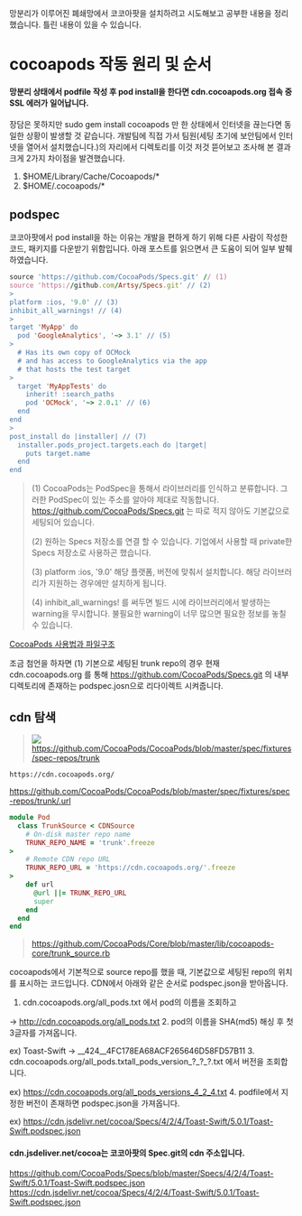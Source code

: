 망분리가 이루어진 폐쇄망에서 코코아팟을 설치하려고 시도해보고 공부한 내용을 정리했습니다.
틀린 내용이 있을 수 있습니다.

# cocoapods 작동 원리 및 순서
#### 망분리 상태에서 podfile 작성 후 pod install을 한다면 cdn.cocoapods.org 접속 중 SSL 에러가 일어납니다.
장담은 못하지만 sudo gem install cocoapods 만 한 상태에서 인터넷을 끊는다면 동일한 상황이 발생할 것 같습니다.
개발팀에 직접 가서 팀원(세팅 초기에 보안팀에서 인터넷을 열어서 설치했습니다.)의 자리에서 디렉토리를 이것 저것 뜯어보고 조사해 본 결과 크게 2가지 차이점을 발견했습니다.

1. $HOME/Library/Cache/Cocoapods/* 
2. $HOME/.cocoapods/*


## podspec

코코아팟에서 pod install을 하는 이유는 개발을 편하게 하기 위해 다른 사람이 작성한 코드, 패키지를 다운받기 위함입니다. 아래 포스트를 읽으면서 큰 도움이 되어 일부 발췌하였습니다.


>
```rb
source 'https://github.com/CocoaPods/Specs.git' // (1)
source 'https://github.com/Artsy/Specs.git' // (2)
>
platform :ios, '9.0' // (3)
inhibit_all_warnings! // (4)
>
target 'MyApp' do
  pod 'GoogleAnalytics', '~> 3.1' // (5)
>
  # Has its own copy of OCMock
  # and has access to GoogleAnalytics via the app
  # that hosts the test target
>
  target 'MyAppTests' do
    inherit! :search_paths
    pod 'OCMock', '~> 2.0.1' // (6)
  end
end
>
post_install do |installer| // (7)
  installer.pods_project.targets.each do |target|
    puts target.name
  end
end
```
>(1) CocoaPods는 PodSpec을 통해서 라이브러리를 인식하고 분류합니다. 그러한 PodSpec이 있는 주소를 알아야 제대로 작동합니다. https://github.com/CocoaPods/Specs.git 는 따로 적지 않아도 기본값으로 세팅되어 있습니다.
>
>(2) 원하는 Specs 저장소를 연결 할 수 있습니다. 기업에서 사용할 때 private한 Specs 저장소로 사용하곤 했습니다.
>
>(3) platform :ios, '9.0' 해당 플랫폼, 버전에 맞춰서 설치합니다. 해당 라이브러리가 지원하는 경우에만 설치하게 됩니다.
>
>(4) inhibit_all_warnings! 를 써두면 빌드 시에 라이브러리에서 발생하는 warning을 무시합니다. 불필요한 warning이 너무 많으면 필요한 정보를 놓칠 수 있습니다.
>
 [CocoaPods 사용법과 파일구조](https://medium.com/@hongseongho/cocoapods-%EC%82%AC%EC%9A%A9%EB%B2%95%EA%B3%BC-%ED%8C%8C%EC%9D%BC%EA%B5%AC%EC%A1%B0-c0ea2ef362d6)

조금 첨언을 하자면 (1) 기본으로 세팅된 trunk repo의 경우 현재 cdn.cocoapods.org 를 통해 https://github.com/CocoaPods/Specs.git 의 내부 디렉토리에 존재하는 podspec.josn으로 리다이렉트 시켜줍니다. 

## cdn 탐색

>![](https://velog.velcdn.com/images/cyeongy/post/a9ad4bea-a786-4e0b-b49e-a9f304c9e96a/image.png)
https://github.com/CocoaPods/CocoaPods/blob/master/spec/fixtures/spec-repos/trunk
```
https://cdn.cocoapods.org/
```
https://github.com/CocoaPods/CocoaPods/blob/master/spec/fixtures/spec-repos/trunk/.url
>

>
```rb
module Pod
  class TrunkSource < CDNSource
    # On-disk master repo name
    TRUNK_REPO_NAME = 'trunk'.freeze
>
    # Remote CDN repo URL
    TRUNK_REPO_URL = 'https://cdn.cocoapods.org/'.freeze
>
    def url
      @url ||= TRUNK_REPO_URL
      super
    end
  end
end
```
> https://github.com/CocoaPods/Core/blob/master/lib/cocoapods-core/trunk_source.rb


cocoapods에서 기본적으로 source repo를 했을 때, 기본값으로 세팅된 repo의 위치를 표시하는 코드입니다. CDN에서 아래와 같은 순서로 podspec.json을 받아옵니다.

1. cdn.cocoapods.org/all_pods.txt 에서 pod의 이름을 조회하고

-> http://cdn.cocoapods.org/all_pods.txt
2. pod의 이름을 SHA(md5) 해싱 후 첫 3글자를 가져옵니다. 

ex) Toast-Swift -> __424__4FC178EA68ACF265646D58FD57B11
3. cdn.cocoapods.org/all_pods.txtall_pods_version\_?\_?\_?.txt 에서 버전을 조회합니다.

ex) https://cdn.cocoapods.org/all_pods_versions_4_2_4.txt
4. podfile에서 지정한 버전이 존재하면 podspec.json을 가져옵니다. 

ex) https://cdn.jsdelivr.net/cocoa/Specs/4/2/4/Toast-Swift/5.0.1/Toast-Swift.podspec.json

#### cdn.jsdeliver.net/cocoa는 코코아팟의 Spec.git의 cdn 주소입니다.

https://github.com/CocoaPods/Specs/blob/master/Specs/4/2/4/Toast-Swift/5.0.1/Toast-Swift.podspec.json 
https://cdn.jsdelivr.net/cocoa/Specs/4/2/4/Toast-Swift/5.0.1/Toast-Swift.podspec.json

